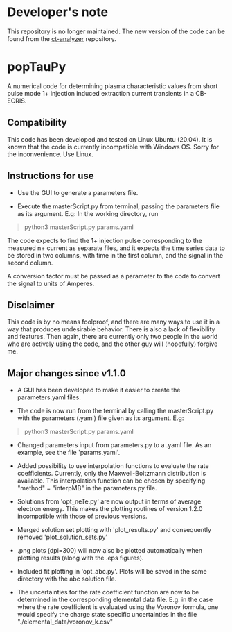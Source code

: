 # Developer's note

This repository is no longer maintained. The new version of the code
can be found from the [ct-analyzer](https://www.github.com/misapema-jyfl/ct-analyzer) repository.

# popTauPy

A numerical code for determining plasma characteristic values from 
short pulse mode 1+ injection induced extraction current transients
in a CB-ECRIS.

## Compatibility

This code has been developed and tested on Linux Ubuntu (20.04). 
It is known that the code is currently incompatible with Windows OS.
Sorry for the inconvenience. Use Linux.

## Instructions for use

* Use the GUI to generate a parameters file.

* Execute the masterScript.py from terminal, passing the parameters file
as its argument. E.g: In the working directory, run
> python3 masterScript.py params.yaml

The code expects to find the 1+ injection pulse 
corresponding to the measured n+ current as separate files, 
and it expects the time series data to be stored in two columns,
with time in the first column, and the signal in the second column.

A conversion factor must be passed as a parameter to the code
to convert the signal to units of Amperes. 

## Disclaimer

This code is by no means foolproof, and there are many ways to
use it in a way that produces undesirable behavior. 
There is also a lack of flexibility and features.
Then again, there are currently only two people in the world
who are actively using the code, and the other guy will 
(hopefully) forgive me.

## Major changes since v1.1.0
* A GUI has been developed to make it easier to create 
the parameters.yaml files.

* The code is now run from the terminal by calling the 
masterScript.py with the parameters (.yaml) file 
given as its argument. E.g:
> python3 masterScript.py params.yaml

* Changed parameters input from parameters.py to a .yaml file.
As an example, see the file 'params.yaml'.

* Added possibility to use interpolation functions 
to evaluate the rate coefficients. Currently,
only the Maxwell-Boltzmann distribution is available.
This interpolation function can be chosen by specifying 
"method" = "interpMB" in the parameters.py file.

* Solutions from 'opt_neTe.py' are now output in terms of 
average electron energy. This makes the plotting routines of 
version 1.2.0 incompatible with those of previous versions.

* Merged solution set plotting with 'plot_results.py'
and consequently removed 'plot_solution_sets.py'

* .png plots (dpi=300) will now also be plotted automatically 
when plotting results (along with the .eps figures).

* Included fit plotting in 'opt_abc.py'. Plots will be saved in the 
same directory with the abc solution file.

* The uncertainties for the rate coefficient function are now 
to be determined in the corresponding elemental data file.
E.g. in the case where the rate coefficient is evaluated using the 
Voronov formula, one would specify the charge state specific uncertainties
in the file "./elemental_data/voronov_k.csv"
